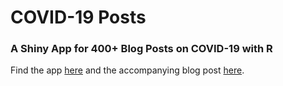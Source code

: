 COVID-19 Posts
================

### A Shiny App for 400+ Blog Posts on COVID-19 with R

Find the app [here](https://connorrothschild.shinyapps.io/covid-posts/) and the accompanying blog post [here](https://www.connorrothschild.com/post/covid-posts/).

